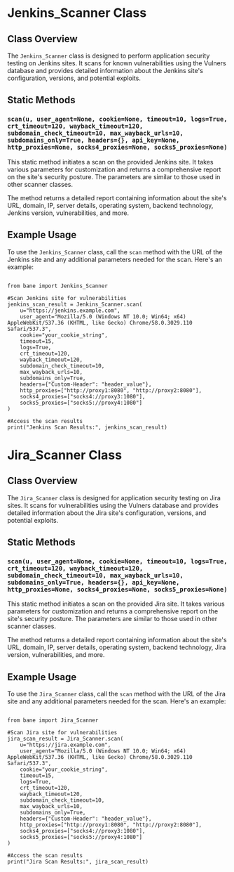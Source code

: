 <h1>Jenkins_Scanner Class</h1>

<h2>Class Overview</h2>
<p>The <code>Jenkins_Scanner</code> class is designed to perform application security testing on Jenkins sites. It scans for known vulnerabilities using the Vulners database and provides detailed information about the Jenkins site's configuration, versions, and potential exploits.</p>

<h2>Static Methods</h2>

<h3><code>scan(u, user_agent=None, cookie=None, timeout=10, logs=True, crt_timeout=120, wayback_timeout=120, subdomain_check_timeout=10, max_wayback_urls=10, subdomains_only=True, headers={}, api_key=None, http_proxies=None, socks4_proxies=None, socks5_proxies=None)</code></h3>
<p>This static method initiates a scan on the provided Jenkins site. It takes various parameters for customization and returns a comprehensive report on the site's security posture. The parameters are similar to those used in other scanner classes.</p>

<p>The method returns a detailed report containing information about the site's URL, domain, IP, server details, operating system, backend technology, Jenkins version, vulnerabilities, and more.</p>

<h2>Example Usage</h2>
<p>To use the <code>Jenkins_Scanner</code> class, call the <code>scan</code> method with the URL of the Jenkins site and any additional parameters needed for the scan. Here's an example:</p>

<pre><code>
from bane import Jenkins_Scanner

#Scan Jenkins site for vulnerabilities
jenkins_scan_result = Jenkins_Scanner.scan(
    u="https://jenkins.example.com",
    user_agent="Mozilla/5.0 (Windows NT 10.0; Win64; x64) AppleWebKit/537.36 (KHTML, like Gecko) Chrome/58.0.3029.110 Safari/537.3",
    cookie="your_cookie_string",
    timeout=15,
    logs=True,
    crt_timeout=120,
    wayback_timeout=120,
    subdomain_check_timeout=10,
    max_wayback_urls=10,
    subdomains_only=True,
    headers={"Custom-Header": "header_value"},
    http_proxies=["http://proxy1:8080", "http://proxy2:8080"],
    socks4_proxies=["socks4://proxy3:1080"],
    socks5_proxies=["socks5://proxy4:1080"]
)

#Access the scan results
print("Jenkins Scan Results:", jenkins_scan_result)
</code></pre>

<h1>Jira_Scanner Class</h1>

<h2>Class Overview</h2>
<p>The <code>Jira_Scanner</code> class is designed for application security testing on Jira sites. It scans for vulnerabilities using the Vulners database and provides detailed information about the Jira site's configuration, versions, and potential exploits.</p>

<h2>Static Methods</h2>

<h3><code>scan(u, user_agent=None, cookie=None, timeout=10, logs=True, crt_timeout=120, wayback_timeout=120, subdomain_check_timeout=10, max_wayback_urls=10, subdomains_only=True, headers={}, api_key=None, http_proxies=None, socks4_proxies=None, socks5_proxies=None)</code></h3>
<p>This static method initiates a scan on the provided Jira site. It takes various parameters for customization and returns a comprehensive report on the site's security posture. The parameters are similar to those used in other scanner classes.</p>

<p>The method returns a detailed report containing information about the site's URL, domain, IP, server details, operating system, backend technology, Jira version, vulnerabilities, and more.</p>

<h2>Example Usage</h2>
<p>To use the <code>Jira_Scanner</code> class, call the <code>scan</code> method with the URL of the Jira site and any additional parameters needed for the scan. Here's an example:</p>

<pre><code>
from bane import Jira_Scanner

#Scan Jira site for vulnerabilities
jira_scan_result = Jira_Scanner.scan(
    u="https://jira.example.com",
    user_agent="Mozilla/5.0 (Windows NT 10.0; Win64; x64) AppleWebKit/537.36 (KHTML, like Gecko) Chrome/58.0.3029.110 Safari/537.3",
    cookie="your_cookie_string",
    timeout=15,
    logs=True,
    crt_timeout=120,
    wayback_timeout=120,
    subdomain_check_timeout=10,
    max_wayback_urls=10,
    subdomains_only=True,
    headers={"Custom-Header": "header_value"},
    http_proxies=["http://proxy1:8080", "http://proxy2:8080"],
    socks4_proxies=["socks4://proxy3:1080"],
    socks5_proxies=["socks5://proxy4:1080"]
)

#Access the scan results
print("Jira Scan Results:", jira_scan_result)
</code></pre>
